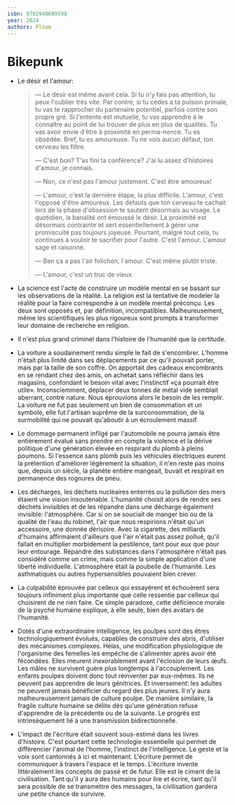 ```yaml
---
isbn: 9782940609598
year: 2024
authors: Ploum
---
```


# Bikepunk

* Le désir et l'amour:

  > — Le désir est même avant cela. Si tu n'y fais pas attention, tu peux l'oublier très vite. Par contre, si tu cèdes à ta pulsion primale, tu vas te rapprocher du partenaire potentiel, parfois contre son propre gré. Si l'entente est mutuelle, tu vas apprendre à le connaître au point de lui trouver de plus en plus de qualités. Tu vas avoir envie d'être à proximité en perma-nence. Tu es obsédée. Bref, tu es amoureuse. Tu ne vois aucun défaut, ton cerveau les filtre.
  >
  > — C'est bon? T'as fini ta conférence?  J'ai lu assez d'histoires d'amour, je connais.
  >
  > — Non, ce n'est pas l'amour justement. C'est être amoureux!
  >
  > — L'amour, c'est la dernière étape, la plus difficile. L'amour, c'est l'opposé d'être amoureux. Les défauts que ton cerveau te cachait lors de la phase d'obsession te sautent désormais au visage. Le quotidien, la banalité ont émoussé le désir. La proximité est désormais contrainte et sert essentiellement à gérer une promiscuité pas toujours joyeuse. Pourtant, malgré tout cela, tu continues à vouloir te sacrifier pour l'autre. C'est l'amour. L'amour sage et raisonné.
  >
  > — Ben ça a pas l'air folichon, l'amour. C'est même plutôt triste.
  >
  > — L'amour, c'est un truc de vieux.

* La science est l'acte de construire un modèle mental en se basant sur les observations de la réalité. La religion est la tentative de modeler la réalité pour la faire correspondre à un modèle mental préconçu. Les deux sont opposés et, par définition, incompatibles. Malheureusement, même les scientifiques les plus rigoureux sont prompts à transformer leur domaine de recherche en religion.
* Il n'est plus grand criminel dans l'histoire de l'humanité que la certitude.
* La voiture a soudainement rendu simple le fait de s'encombrer. L'homme n'était plus limité dans ses déplacements par ce qu'il pouvait porter, mais par la taille de son coffre. On apportait des cadeaux encombrants en se rendant chez des amis, on achetait sans réfléchir dans les magasins, confondant le besoin vital avec l'instinctif «ça pourrait être utile». Inconsciemment, déplacer deux tonnes de métal vide semblait aberrant, contre nature. Nous éprouvions alors le besoin de les remplir. La voiture ne fut pas seulement un bien de consommation et un symbole, elle fut l'artisan suprême de la surconsommation, de la surmobilité qui ne pouvait qu'aboutir à un écroulement massif.
* Le dommage permanent infligé par l'automobile ne pourra jamais être entièrement évalué sans prendre en compte la violence et la dérive politique d'une génération élevée en respirant du plomb à pleins poumons. Si l'essence sans plomb puis les véhicules électriques eurent la prétention d'améliorer légèrement la situation, il n'en reste pas moins que, depuis un siècle, la planète entière mangeait, buvait et respirait en permanence des rognures de pneu.
* Les décharges, les déchets nucléaires enterrés ou la pollution des mers étaient une vision insoutenable. L'humanité choisit alors de rendre ses déchets invisibles et de les répandre dans une décharge également invisible: l'atmosphère. Car si on se souciait de manger bio ou de la qualité de l'eau du robinet, l'air que nous respirions n'était qu'un accessoire, une donnée dérisoire. Avec la cigarette, des milliards d'humains affirmaient d'ailleurs que l'air n'était pas assez pollué, qu'il fallait en multiplier morbidement la pestilence, tant pour eux que pour leur entourage. Répandre des substances dans l'atmosphère n'était pas considéré comme un crime, mais comme la simple application d'une liberté individuelle. L'atmosphère était la poubelle de l'humanité. Les asthmatiques ou autres hypersensibles pouvaient bien crever.
* La culpabilité éprouvée par celleux qui essayèrent et échouèrent sera toujours infiniment plus importante que celle ressentie par celleux qui choisirent de ne rien faire. Ce simple paradoxe, cette déficience morale de la psyché humaine explique, à elle seule, bien des avatars de l'humanité.
* Dotés d'une extraordinaire intelligence, les poulpes sont des êtres technologiquement évolués, capables de construire des abris, d'utiliser des mécanismes complexes. Hélas, une modification physiologique de l'organisme des femelles les empêche de s'alimenter après avoir été fécondées. Elles meurent inexorablement avant l'éclosion de leurs œufs. Les mâles ne survivent guère plus longtemps à l'accouplement. Les enfants poulpes doivent donc tout réinventer par eux-mêmes. Ils ne peuvent pas apprendre de leurs génitrices. Et inversement: les adultes ne peuvent jamais bénéficier du regard des plus jeunes. Il n'y aura malheureusement jamais de culture poulpe. De manière similaire, la fragile culture humaine se délite dès qu'une génération refuse d'apprendre de la précédente ou de la suivante. Le progrès est intrinsèquement lié à une transmission bidirectionnelle.
* L'impact de l'écriture était souvent sous-estimé dans les livres d'histoire. C'est pourtant cette technologie essentielle qui permet de différencier l'animal de l'homme, l'instinct de l'intelligence. Le geste et la voix sont cantonnés à ici et maintenant. L'écriture permet de communiquer à travers l'espace et le temps. L'écriture invente littéralement les concepts de passé et de futur. Elle est le ciment de la civilisation. Tant qu'il y aura des humains pour lire et écrire, tant qu'il sera possible de se transmettre des messages, la civilisation gardera une petite chance de survivre.
